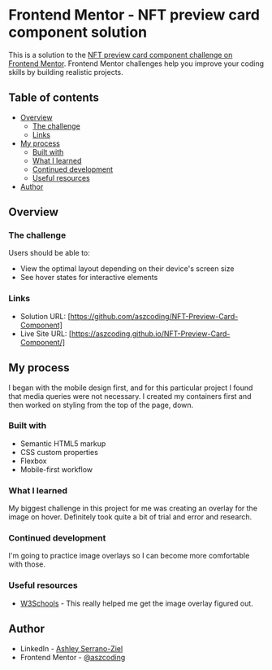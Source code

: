 # Frontend Mentor - NFT preview card component solution

This is a solution to the [NFT preview card component challenge on Frontend Mentor](https://www.frontendmentor.io/challenges/nft-preview-card-component-SbdUL_w0U). Frontend Mentor challenges help you improve your coding skills by building realistic projects. 

## Table of contents

- [Overview](#overview)
  - [The challenge](#the-challenge)
  - [Links](#links)
- [My process](#my-process)
  - [Built with](#built-with)
  - [What I learned](#what-i-learned)
  - [Continued development](#continued-development)
  - [Useful resources](#useful-resources)
- [Author](#author)

## Overview

### The challenge

Users should be able to:

- View the optimal layout depending on their device's screen size
- See hover states for interactive elements

### Links

- Solution URL: [https://github.com/aszcoding/NFT-Preview-Card-Component]
- Live Site URL: [https://aszcoding.github.io/NFT-Preview-Card-Component/]

## My process
I began with the mobile design first, and for this particular project I found that media queries were not necessary. I created my containers first and then worked on styling from the top of the page, down.

### Built with

- Semantic HTML5 markup
- CSS custom properties
- Flexbox
- Mobile-first workflow

### What I learned

My biggest challenge in this project for me was creating an overlay for the image on hover. Definitely took quite a bit of trial and error and research.

### Continued development

I'm going to practice image overlays so I can become more comfortable with those.

### Useful resources

- [W3Schools](https://www.w3schools.com/howto/howto_css_image_overlay.asp) - This really helped me get the image overlay figured out.

## Author

- LinkedIn - [Ashley Serrano-Ziel](https://www.linkedin.com/in/ashley-serrano-ziel-375bb0b1/)
- Frontend Mentor - [@aszcoding](https://www.frontendmentor.io/profile/aszcoding)



